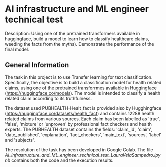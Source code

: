 # AI infrastructure and ML engineer technical test

Description: Using one of the pretrained transformers available in huggingface, build a model
to learn how to classify healthcare claims, weeding the facts from the myths). Demonstrate the
performance of the final model.

## General Information

The task in this project is to use Transfer learning for text classification. Specifically, the objective is to build a classification model for health related claims, using one of the pretrained transforrmes available in Huggingface (https://huggingface.co/models). The model is intended to classify a health related claim according to its truthfulness.

The dataset used PUBHEALTH-Healt_fact is provided also by Hugghingface (https://huggingface.co/datasets/health_fact) and contains 12288 health related claims from various sources. Each claim has been labelled as 'true', 'false', 'mixture' or 'unproven' by professional fact checkers and health experts. The PUBHEALTH dataset contains the fields: 'claim_id', 'claim', 'date_published', 'explanation', 'fact_checkers', 'main_text', 'sources', 'label' and 'subjects'.

The resolution of the task has been developed in Google Colab. The file *AI_infrastructure_and_ML_engineer_technical_test_LauraVelaSampedro.ipynb* contains both the code and the execution results.


